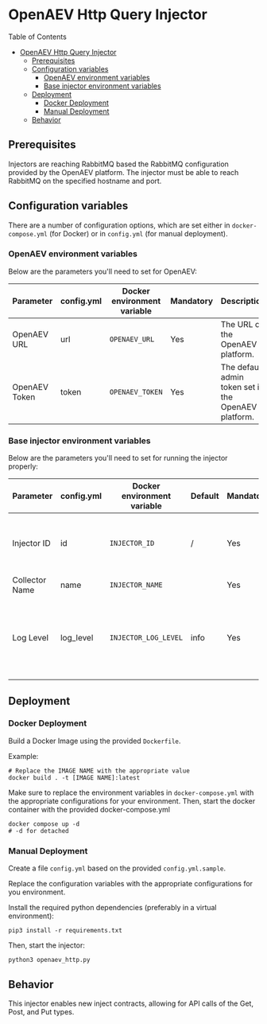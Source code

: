 # OpenAEV Http Query Injector

Table of Contents

- [OpenAEV Http Query Injector](#openaev-http-query-injector)
    - [Prerequisites](#prerequisites)
    - [Configuration variables](#configuration-variables)
        - [OpenAEV environment variables](#openaev-environment-variables)
        - [Base injector environment variables](#base-injector-environment-variables)
    - [Deployment](#deployment)
        - [Docker Deployment](#docker-deployment)
        - [Manual Deployment](#manual-deployment)
    - [Behavior](#behavior)

## Prerequisites

Injectors are reaching RabbitMQ based the RabbitMQ configuration provided by the OpenAEV platform. The
injector must be able to reach RabbitMQ on the specified hostname and port.

## Configuration variables

There are a number of configuration options, which are set either in `docker-compose.yml` (for Docker) or
in `config.yml` (for manual deployment).

### OpenAEV environment variables

Below are the parameters you'll need to set for OpenAEV:

| Parameter     | config.yml | Docker environment variable | Mandatory | Description                                          |
|---------------|------------|-----------------------------|-----------|------------------------------------------------------|
| OpenAEV URL   | url        | `OPENAEV_URL`               | Yes       | The URL of the OpenAEV platform.                     |
| OpenAEV Token | token      | `OPENAEV_TOKEN`             | Yes       | The default admin token set in the OpenAEV platform. |

### Base injector environment variables

Below are the parameters you'll need to set for running the injector properly:

| Parameter        | config.yml | Docker environment variable | Default | Mandatory | Description                                                                            |
|------------------|------------|-----------------------------|---------|-----------|----------------------------------------------------------------------------------------|
| Injector ID      | id         | `INJECTOR_ID`               | /       | Yes       | A unique `UUIDv4` identifier for this injector instance.                               |
| Collector Name   | name       | `INJECTOR_NAME`             |         | Yes       | Name of the injector.                                                                  |
| Log Level        | log_level  | `INJECTOR_LOG_LEVEL`        | info    | Yes       | Determines the verbosity of the logs. Options are `debug`, `info`, `warn`, or `error`. |

## Deployment

### Docker Deployment

Build a Docker Image using the provided `Dockerfile`.

Example:

```shell
# Replace the IMAGE NAME with the appropriate value
docker build . -t [IMAGE NAME]:latest
```

Make sure to replace the environment variables in `docker-compose.yml` with the appropriate configurations for your
environment. Then, start the docker container with the provided docker-compose.yml

```shell
docker compose up -d
# -d for detached
```

### Manual Deployment

Create a file `config.yml` based on the provided `config.yml.sample`.

Replace the configuration variables with the appropriate configurations for
you environment.

Install the required python dependencies (preferably in a virtual environment):

```shell
pip3 install -r requirements.txt
```

Then, start the injector:

```shell
python3 openaev_http.py
```

## Behavior

This injector enables new inject contracts, allowing for API calls of the Get, Post, and Put types.
